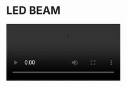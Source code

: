 # LED BEAM

<video loop autoplay>
  <source src="./led-beam-optimized.mp4" type="video/mp4">
  Your browser does not support the video tag.
</video>
